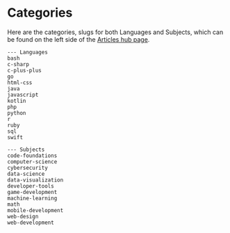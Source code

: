 # Categories

Here are the categories, slugs for both Languages and Subjects, which can be found on the left side of the [Articles hub page](https://www.codecademy.com/articles).

```
--- Languages
bash
c-sharp
c-plus-plus
go
html-css
java
javascript
kotlin
php
python
r
ruby
sql
swift

--- Subjects
code-foundations
computer-science
cybersecurity
data-science
data-visualization
developer-tools
game-development
machine-learning
math
mobile-development
web-design
web-development
```
